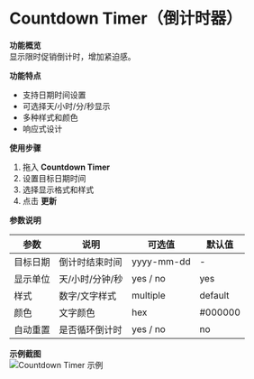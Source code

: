 # Countdown Timer（倒计时器）

**功能概览**  
显示限时促销倒计时，增加紧迫感。

**功能特点**  
- 支持日期时间设置  
- 可选择天/小时/分/秒显示  
- 多种样式和颜色  
- 响应式设计  

**使用步骤**  
1. 拖入 **Countdown Timer**  
2. 设置目标日期时间  
3. 选择显示格式和样式  
4. 点击 **更新**  

**参数说明**

| 参数 | 说明 | 可选值 | 默认值 |
|------|------|--------|--------|
| 目标日期 | 倒计时结束时间 | yyyy-mm-dd | - |
| 显示单位 | 天/小时/分钟/秒 | yes / no | yes |
| 样式 | 数字/文字样式 | multiple | default |
| 颜色 | 文字颜色 | hex | #000000 |
| 自动重置 | 是否循环倒计时 | yes / no | no |

**示例截图**  
![Countdown Timer 示例](/screenshot.png)
